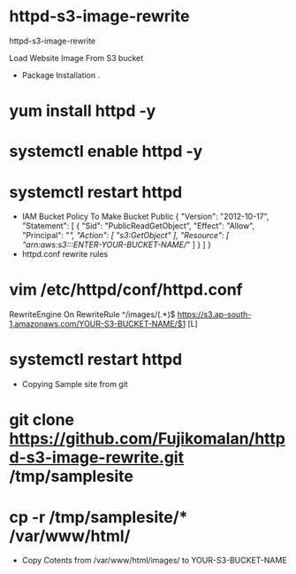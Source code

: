 # httpd-s3-image-rewrite
httpd-s3-image-rewrite

Load Website Image From S3 bucket
- Package Installation
.

# yum install httpd -y
# systemctl enable httpd -y
# systemctl restart httpd
- IAM Bucket Policy To Make Bucket Public
{
    "Version": "2012-10-17",
    "Statement": [
        {
            "Sid": "PublicReadGetObject",
            "Effect": "Allow",
            "Principal": "*",
            "Action": [
                "s3:GetObject"
            ],
            "Resource": [
                "arn:aws:s3:::ENTER-YOUR-BUCKET-NAME/*"
            ]
        }
    ]
}
- httpd.conf rewrite rules
# vim /etc/httpd/conf/httpd.conf
RewriteEngine On
RewriteRule ^/images/(.*)$  https://s3.ap-south-1.amazonaws.com/YOUR-S3-BUCKET-NAME/$1 [L]

# systemctl restart httpd
- Copying Sample site from git
# git clone https://github.com/Fujikomalan/httpd-s3-image-rewrite.git  /tmp/samplesite
# cp -r /tmp/samplesite/* /var/www/html/
- Copy Cotents from /var/www/html/images/ to YOUR-S3-BUCKET-NAME

